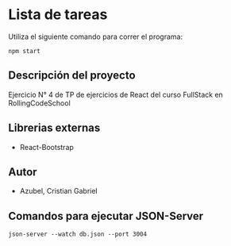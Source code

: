 # Lista de tareas

Utiliza el siguiente comando para correr el programa:

`npm start` 

## Descripción del proyecto

Ejercicio N° 4 de TP de ejercicios de React del curso FullStack en RollingCodeSchool

## Librerias externas

- React-Bootstrap

## Autor

- Azubel, Cristian Gabriel

## Comandos para ejecutar JSON-Server

`json-server --watch db.json --port 3004`